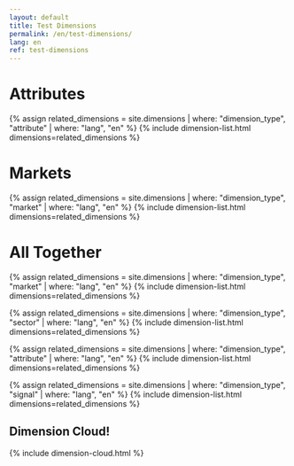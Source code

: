```yaml
---
layout: default
title: Test Dimensions
permalink: /en/test-dimensions/
lang: en
ref: test-dimensions
---
```


# Attributes

{% assign related_dimensions = site.dimensions | where: "dimension_type", "attribute" | where: "lang", "en" %}
{% include dimension-list.html dimensions=related_dimensions %}

# Markets

{% assign related_dimensions = site.dimensions | where: "dimension_type", "market" | where: "lang", "en" %}
{% include dimension-list.html dimensions=related_dimensions %}

# All Together

{% assign related_dimensions = site.dimensions | where: "dimension_type", "market" | where: "lang", "en" %}
{% include dimension-list.html dimensions=related_dimensions %}

{% assign related_dimensions = site.dimensions | where: "dimension_type", "sector" | where: "lang", "en" %}
{% include dimension-list.html dimensions=related_dimensions %}

{% assign related_dimensions = site.dimensions | where: "dimension_type", "attribute" | where: "lang", "en" %}
{% include dimension-list.html dimensions=related_dimensions %}

{% assign related_dimensions = site.dimensions | where: "dimension_type", "signal" | where: "lang", "en" %}
{% include dimension-list.html dimensions=related_dimensions %}

## Dimension Cloud!

  {% include dimension-cloud.html %}
